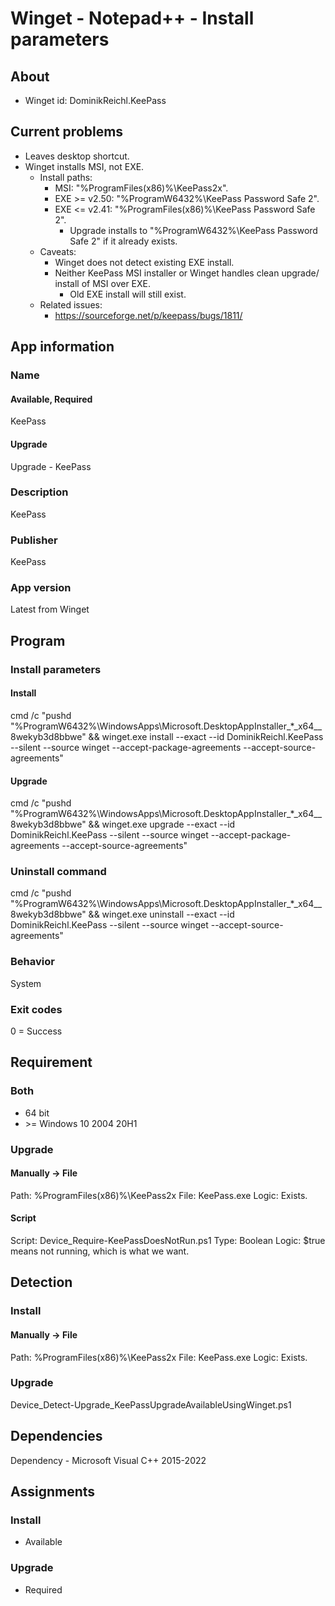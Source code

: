 # Winget - Notepad++ - Install parameters
## About
* Winget id: DominikReichl.KeePass


## Current problems
* Leaves desktop shortcut.
* Winget installs MSI, not EXE.
  * Install paths:
    * MSI: "%ProgramFiles(x86)%\KeePass2x".
    * EXE >= v2.50: "%ProgramW6432%\KeePass Password Safe 2".
	* EXE <= v2.41: "%ProgramFiles(x86)%\KeePass Password Safe 2".
	  * Upgrade installs to "%ProgramW6432%\KeePass Password Safe 2" if it already exists.
  * Caveats:
    * Winget does not detect existing EXE install.
    * Neither KeePass MSI installer or Winget handles clean upgrade/ install of MSI over EXE.
      * Old EXE install will still exist.
  * Related issues:
    * https://sourceforge.net/p/keepass/bugs/1811/


## App information
### Name
#### Available, Required
KeePass
#### Upgrade
Upgrade - KeePass

### Description
KeePass

### Publisher
KeePass

### App version
Latest from Winget


## Program
### Install parameters
#### Install
cmd /c "pushd "%ProgramW6432%\WindowsApps\Microsoft.DesktopAppInstaller_*_x64__8wekyb3d8bbwe" && winget.exe install --exact --id DominikReichl.KeePass --silent --source winget --accept-package-agreements --accept-source-agreements"
#### Upgrade
cmd /c "pushd "%ProgramW6432%\WindowsApps\Microsoft.DesktopAppInstaller_*_x64__8wekyb3d8bbwe" && winget.exe upgrade --exact --id DominikReichl.KeePass --silent --source winget --accept-package-agreements --accept-source-agreements"

### Uninstall command
cmd /c "pushd "%ProgramW6432%\WindowsApps\Microsoft.DesktopAppInstaller_*_x64__8wekyb3d8bbwe" && winget.exe uninstall --exact --id DominikReichl.KeePass --silent --source winget --accept-source-agreements"

### Behavior
System

### Exit codes
0 = Success


## Requirement
### Both
* 64 bit
* \>= Windows 10 2004 20H1

### Upgrade
#### Manually -> File
Path:  %ProgramFiles(x86)%\KeePass2x
File:  KeePass.exe
Logic: Exists.
#### Script
Script: Device_Require-KeePassDoesNotRun.ps1
Type:   Boolean
Logic:  $true means not running, which is what we want.


## Detection
### Install
#### Manually -> File
Path:  %ProgramFiles(x86)%\KeePass2x
File:  KeePass.exe
Logic: Exists.

### Upgrade
Device_Detect-Upgrade_KeePassUpgradeAvailableUsingWinget.ps1


## Dependencies
Dependency - Microsoft Visual C++ 2015-2022


## Assignments
### Install
* Available

### Upgrade
* Required